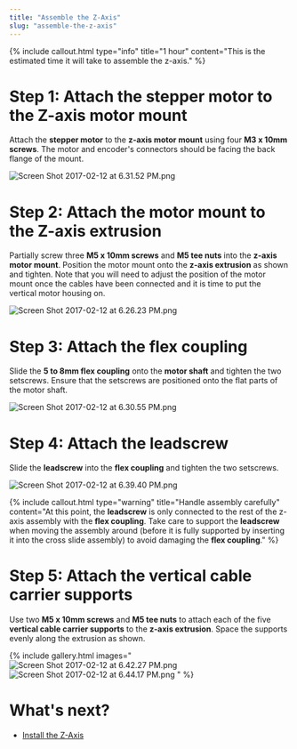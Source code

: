 ```yaml
---
title: "Assemble the Z-Axis"
slug: "assemble-the-z-axis"
---
```



{%
include callout.html
type="info"
title="1 hour"
content="This is the estimated time it will take to assemble the z-axis."
%}

# Step 1: Attach the stepper motor to the Z-axis motor mount
Attach the **stepper motor** to the **z-axis motor mount** using four **M3 x 10mm screws**. The motor and encoder's connectors should be facing the back flange of the mount.

![Screen Shot 2017-02-12 at 6.31.52 PM.png](_images/Screen_Shot_2017-02-12_at_6.31.52_PM.png)

# Step 2: Attach the motor mount to the Z-axis extrusion
Partially screw three **M5 x 10mm screws** and **M5 tee nuts** into the **z-axis motor mount**. Position the motor mount onto the **z-axis extrusion** as shown and tighten. Note that you will need to adjust the position of the motor mount once the cables have been connected and it is time to put the vertical motor housing on.

![Screen Shot 2017-02-12 at 6.26.23 PM.png](_images/Screen_Shot_2017-02-12_at_6.26.23_PM.png)

# Step 3: Attach the flex coupling
Slide the **5 to 8mm flex coupling** onto the **motor shaft** and tighten the two setscrews. Ensure that the setscrews are positioned onto the flat parts of the motor shaft.

![Screen Shot 2017-02-12 at 6.30.55 PM.png](_images/Screen_Shot_2017-02-12_at_6.30.55_PM.png)

# Step 4: Attach the leadscrew
Slide the **leadscrew** into the **flex coupling** and tighten the two setscrews.

![Screen Shot 2017-02-12 at 6.39.40 PM.png](_images/Screen_Shot_2017-02-12_at_6.39.40_PM.png)



{%
include callout.html
type="warning"
title="Handle assembly carefully"
content="At this point, the **leadscrew** is only connected to the rest of the z-axis assembly with the **flex coupling**. Take care to support the **leadscrew** when moving the assembly around (before it is fully supported by inserting it into the cross slide assembly) to avoid damaging the **flex coupling**."
%}

# Step 5: Attach the vertical cable carrier supports
Use two **M5 x 10mm screws** and **M5 tee nuts** to attach each of the five **vertical cable carrier supports** to the **z-axis extrusion**. Space the supports evenly along the extrusion as shown.

{% include gallery.html images="
![Screen Shot 2017-02-12 at 6.42.27 PM.png](_images/Screen_Shot_2017-02-12_at_6.42.27_PM.png)
![Screen Shot 2017-02-12 at 6.44.17 PM.png](_images/Screen_Shot_2017-02-12_at_6.44.17_PM.png)
" %}

# What's next?

 * [Install the Z-Axis](install-the-z-axis.md)
